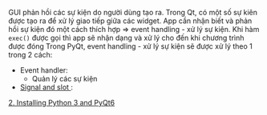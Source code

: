 GUI phản hồi các sự kiện do người dùng tạo ra. Trong Qt, có một số sự kiên được tạo ra để xử lý giao tiếp giữa các widget. App cần nhận biết và phản hồi sự kiện đó một cách thích hợp => event handling - xử lý sự kiện.
Khi hàm `exec()` được gọi thì app sẽ nhận dạng và xử lý cho đến khi chương trình được đóng
Trong PyQt, event handling - xử lý sự kiện sẽ được xử lý theo 1 trong 2 cách:
- Event handler:
	- Quản lý các sự kiện
- [Signal and slot ](https://phocode.com/qt-5-c/qt-5-c-co-che-hoat-dong-cua-signal-va-slot/):

[2. Installing Python 3 and PyQt6](2.%20Installing%20Python%203%20and%20PyQt6.md)
